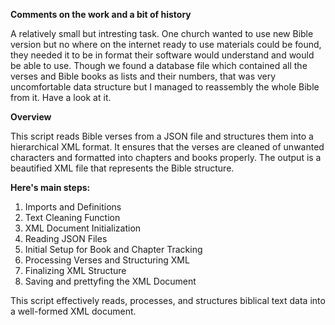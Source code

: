 **Comments on the work and a bit of history**

A relatively small but intresting task. One church wanted to use new Bible version but no where on the internet ready to use materials could be found,
they needed it to be in format their software would understand and would be able to use.
Though we found a database file which contained all the verses and Bible books as lists and their numbers,
that was very uncomfortable data structure but I managed to reassembly the whole Bible from it.
Have a look at it.

**Overview**

This script reads Bible verses from a JSON file and structures them into a hierarchical XML format. It ensures that the verses are cleaned of unwanted characters and formatted into chapters and books properly. The output is a beautified XML file that represents the Bible structure.

**Here's main steps:**

1. Imports and Definitions
2. Text Cleaning Function
3. XML Document Initialization
4. Reading JSON Files
5. Initial Setup for Book and Chapter Tracking
6. Processing Verses and Structuring XML
7. Finalizing XML Structure
8. Saving and prettyfing the XML Document

This script effectively reads, processes, and structures biblical text data into a well-formed XML document.
